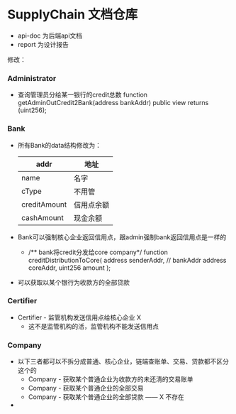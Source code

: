 # SupplyChain 文档仓库
- api-doc 为后端api文档
- report 为设计报告



修改：
### Administrator

- 查询管理员分给某一银行的credit总数 
  function getAdminOutCredit2Bank(address bankAddr) public view returns (uint256);

### Bank

- 所有Bank的data结构修改为：

  | addr         | 地址       |
  | ------------ | ---------- |
  | name         | 名字       |
  | cType        | 不用管     |
  | creditAmount | 信用点余额 |
  | cashAmount   | 现金余额   |

- Bank可以强制核心企业返回信用点，跟admin强制bank返回信用点是一样的
  - /** bank将credit分发给core company*/
        function creditDistributionToCore(
            address senderAddr, // bankAddr
            address coreAddr,
            uint256 amount
        );
- 可以获取以某个银行为收款方的全部贷款

### Certifier

- Certifier - 监管机构发送信用点给核心企业 X
  - 这不是监管机构的活，监管机构不能发送信用点

### Company

- 以下三者都可以不拆分成普通、核心企业，链端查账单、交易、贷款都不区分这个的
  - Company - 获取某个普通企业为收款方的未还清的交易账单 
  - Company - 获取某个普通企业的全部交易 
  - Company - 获取某个普通企业的全部贷款  —— X 不存在
- 





